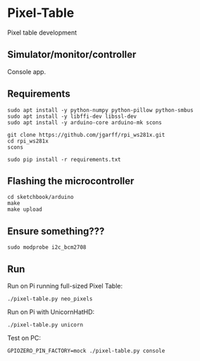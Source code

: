 # Pixel-Table

Pixel table development


## Simulator/monitor/controller

Console app.

## Requirements
    
    sudo apt install -y python-numpy python-pillow python-smbus
    sudo apt install -y libffi-dev libssl-dev
    sudo apt install -y arduino-core arduino-mk scons
    
    git clone https://github.com/jgarff/rpi_ws281x.git
    cd rpi_ws281x
    scons
    
    sudo pip install -r requirements.txt


## Flashing the microcontroller

    cd sketchbook/arduino
    make
    make upload
    
    
## Ensure something???
 
    sudo modprobe i2c_bcm2708
    
    
## Run

Run on Pi running full-sized Pixel Table:

    ./pixel-table.py neo_pixels
    
Run on Pi with UnicornHatHD:

    ./pixel-table.py unicorn

Test on PC:

    GPIOZERO_PIN_FACTORY=mock ./pixel-table.py console